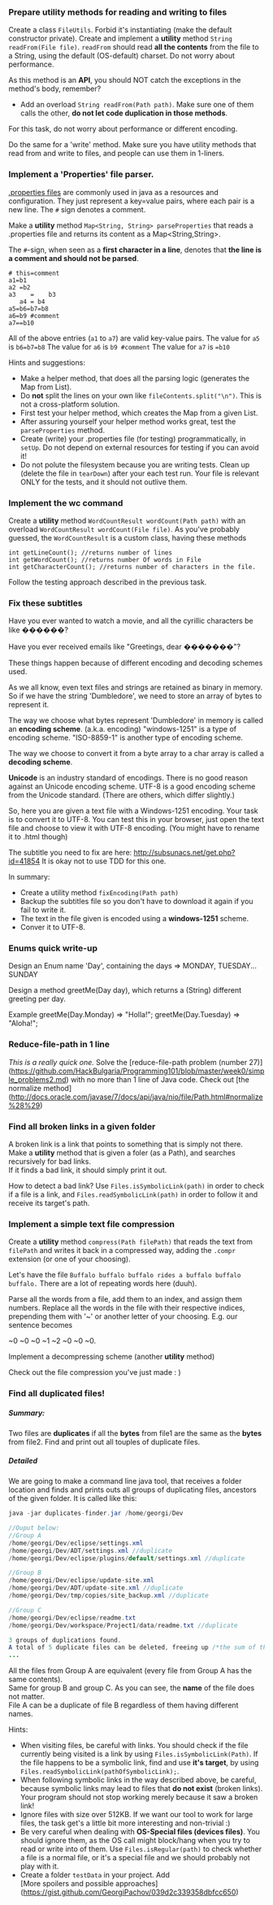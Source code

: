 ### Prepare utility methods for reading and writing to files

Create a class `FileUtils`. Forbid it's instantiating (make the default constructor private).
Create and implement a **utility** method `String readFrom(File file)`.
`readFrom` should read **all the contents** from the file to a String, using the default (OS-default) charset. Do not worry about performance.

As this method is an **API**, you should NOT catch the exceptions in the method's body, remember?

- Add an overload `String readFrom(Path path)`. Make sure one of them calls the other, **do not let code duplication in those methods**.

For this task, do not worry about performance or different encoding.


Do the same for a 'write' method.
Make sure you have utility methods that read from and write to files, and people can use them in 1-liners.

### Implement a 'Properties' file parser.

[.properties files](http://en.wikipedia.org/wiki/.properties) are commonly used in java as a resources and configuration. They just represent a key=value pairs, where each pair is a new line. The `#` sign denotes a comment.

Make a **utility** method `Map<String, String> parseProperties` that reads a .properties file and returns its content as a Map<String,String>.

The `#`-sign, when seen as a **first character in a line**,  denotes that **the line is a comment and should not be parsed**. 

```
# this=comment
a1=b1 
a2 =b2
a3    =    b3
   a4 = b4
a5=b6=b7=b8
a6=b9 #comment 
a7==b10
```
All of the above entries (`a1` to `a7`) are valid key-value pairs. 
The value for `a5` is `b6=b7=b8`
The value for `a6` is `b9 #comment`
The value for `a7` is `=b10`

Hints and suggestions:
- Make a helper method, that does all the parsing logic (generates the Map from List<String>).
- Do **not** split the lines on your own like `fileContents.split("\n")`. This is not a cross-platform solution. 
- First test your helper method, which creates the Map from a given List<String>. 
- After assuring yourself your helper method works great, test the `parseProperties` method.
- Create (write) your .properties file (for testing) programmatically, in `setUp`. Do not depend on external resources for testing if you can avoid it!
- Do not polute the filesystem because you are writing tests. Clean up (delete the file in `tearDown`) after your each test run. Your file is relevant ONLY for the tests, and it should not outlive them. 


### Implement the wc command

Create a **utility** method `WordCountResult wordCount(Path path)` with an overload `WordCountResult wordCount(File file)`.
As you've probably guessed, the `WordCountResult` is a custom class, having these methods
```
int getLineCount(); //returns number of lines
int getWordCount(); //returns number Of words in File
int getCharacterCount(); //returns number of characters in the file.
```

Follow the testing approach described in the previous task.



### Fix these subtitles
Have you ever wanted to watch a movie, and all the cyrillic characters be like ������? 

Have you ever received emails like "Greetings, dear �������"?

These things happen because of different encoding and decoding schemes used.   

As we all know, even text files and strings are retained as binary in memory. 
So if we have the string 'Dumbledore', we need to store an array of bytes to represent it. 

The way we choose what bytes represent 'Dumbledore' in memory is called an **encoding scheme**. (a.k.a. encoding)
"windows-1251" is a type of encoding scheme.
"ISO-8859-1" is another type of encoding scheme.

The way we choose to convert it from a byte array to a char array is called a **decoding scheme**.

**Unicode** is an industry standard of encodings. There is no good reason against an Unicode encoding scheme.
UTF-8 is a good encoding scheme from the Unicode standard. (There are others, which differ slightly.)

So, here you are given a text file with a Windows-1251 encoding. Your task is to convert it to UTF-8. You can test this in your browser, just open the text file and choose to view it with UTF-8 encoding. (You might have to rename it to .html though)

The subtitle you need to fix are here: http://subsunacs.net/get.php?id=41854
It is okay not to use TDD for this one. 

In summary:
- Create a utility method `fixEncoding(Path path)`
- Backup the subtitles file so you don't have to download it again if you fail to write it.
- The text in the file given is encoded using a **windows-1251** scheme. 
- Conver it to UTF-8.


### Enums quick write-up
Design an Enum name 'Day', containing the days => MONDAY, TUESDAY... SUNDAY

Design a method greetMe(Day day), which returns a (String) different greeting per day.

Example
greetMe(Day.Monday) => "Holla!";
greetMe(Day.Tuesday) => "Aloha!";

### Reduce-file-path in 1 line
*This is a really quick one.*
Solve the [reduce-file-path problem (number 27)] (https://github.com/HackBulgaria/Programming101/blob/master/week0/simple_problems2.md) with no more than 1 line of Java code.
Check out [the normalize method] (http://docs.oracle.com/javase/7/docs/api/java/nio/file/Path.html#normalize%28%29)


### Find all broken links in a given folder
A broken link is a link that points to something that is simply not there.   
Make a **utility** method that is given a foler (as a Path),  and searches recursively for bad links.  
If it finds a bad link, it should simply print it out.  

How to detect a bad link? Use `Files.isSymbolicLink(path)` in order to check if a file is a link, and `Files.readSymbolicLink(path)` in order to follow it and receive its target's path.


### Implement a simple text file compression


Create a **utility** method `compress(Path filePath)`
that reads the text from `filePath` and writes it back in a compressed way, adding the `.compr` extension (or one of your choosing).

Let's have the file 
`Buffalo buffalo buffalo rides a buffalo buffalo buffalo.`
There are a lot of repeating words here (duuh).

Parse all the words from a file, add them to an index, and assign them numbers.
Replace all the words in the file with their respective indices, prepending them with '~' or another letter of your choosing.
E.g. our sentence becomes

~0 ~0 ~0 ~1 ~2 ~0 ~0 ~0.

Implement a decompressing scheme (another **utility** method)

Check out the file compression you've just made : )


### Find all duplicated files!

##### Summary:
Two files are **duplicates** if all the **bytes** from file1 are the same as the **bytes** from file2.
Find and print out all touples of duplicate files.

##### Detailed

We are going to make a command line java tool, that receives a folder location and finds and prints outs all groups of duplicating files, ancestors of the given folder.
It is called like this:
```java
java -jar duplicates-finder.jar /home/georgi/Dev 

//Ouput below:
//Group A
/home/georgi/Dev/eclipse/settings.xml
/home/georgi/Dev/ADT/settings.xml //duplicate
/home/georgi/Dev/eclipse/plugins/default/settings.xml //duplicate

//Group B
/home/georgi/Dev/eclipse/update-site.xml
/home/georgi/Dev/ADT/update-site.xml //duplicate
/home/georgi/Dev/tmp/copies/site_backup.xml //duplicate

//Group C
/home/georgi/Dev/eclipse/readme.txt 
/home/georgi/Dev/workspace/Project1/data/readme.txt //duplicate

3 groups of duplications found.
A total of 5 duplicate files can be deleted, freeing up /*the sum of the lengths of those 5 files*/ disk space
...
```

All the files from Group A are equivalent (every file from Group A has the same contents).   
Same for group B and group C. As you can see, the **name** of the file does not matter.   
File A can be a duplicate of file B regardless of them having different names.


Hints:
- When visiting files, be careful with links. You should check if the file currently being visited is a link by using `Files.isSymbolicLink(Path)`. If the file happens to be a symbolic link, find and use **it's target**, by using `Files.readSymbolicLink(pathOfSymbolicLink);`.
- When following symbolic links in the way described above, be careful, because symbolic links may lead to files that **do not exist** (broken links). Your program should not stop working merely because it saw a broken link!
- Ignore files with size over 512KB. If we want our tool to work for large files, the task get's a little bit more interesting and non-trivial :)
- Be very careful when dealing with **OS-Special files (devices files)**. You should ignore them, as the OS call might block/hang when you try to read or write into of them. Use `Files.isRegular(path)` to check whether a file is a normal file, or it's a special file and we should probably not play with it.
- Create a folder `testData` in your project. Add  
[More spoilers and possible approaches] (https://gist.github.com/GeorgiPachov/039d2c339358dbfcc650)




